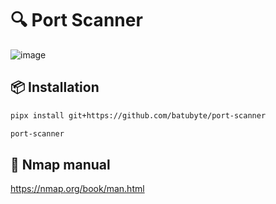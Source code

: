 # 🔍 Port Scanner
![image](https://github.com/user-attachments/assets/ec412349-4c58-4553-b938-f391b23dff67)

## 📦 Installation
```bash
pipx install git+https://github.com/batubyte/port-scanner
```
```bash
port-scanner
```

## 📄 Nmap manual
https://nmap.org/book/man.html
